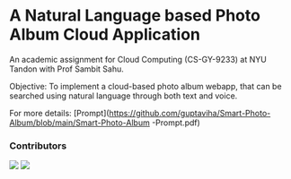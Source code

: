# A Natural Language based Photo Album Cloud Application

An academic assignment for Cloud Computing (CS-GY-9233) at NYU Tandon with Prof Sambit Sahu.

Objective: To implement a cloud-based photo album webapp, that can be searched using natural language through both text and voice.

For more details: [Prompt](https://github.com/guptaviha/Smart-Photo-Album/blob/main/Smart-Photo-Album
-Prompt.pdf)

### Contributors

[![](https://github.com/guptaviha.png?size=50)](https://github.com/guptaviha)
[![](https://github.com/AatmanMantri.png?size=50)](https://github.com/AatmanMantri)
